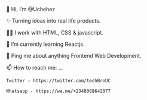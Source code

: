 👋 Hi, I’m @Uchehez

✨ Turning ideas into real life products.

👨‍💻 I work with HTML, CSS & javascript.

🔭 I’m currently learning Reactjs.

💬 Ping me about anything Frontend Web Development.

📫 How to reach me: ...

    Twitter - https://twitter.com/techBroUC

    Whatsapp - https://wa.me/+2348068642077

